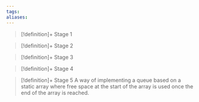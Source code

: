 ```yaml
---
tags:
aliases:
---
```


> [!definition]+ Stage 1
>

> [!definition]+ Stage 2
>

> [!definition]+ Stage 3
>

> [!definition]+ Stage 4
>

> [!definition]+ Stage 5
> A way of implementing a queue based on a static array where free space at the start of the array is used once the end of the array is reached.



